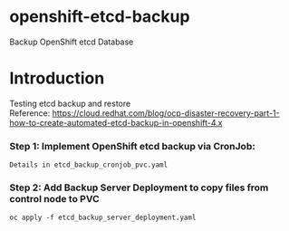 # openshift-etcd-backup
Backup OpenShift etcd Database


# Introduction
Testing etcd backup and restore <br>
Reference:
https://cloud.redhat.com/blog/ocp-disaster-recovery-part-1-how-to-create-automated-etcd-backup-in-openshift-4.x

### Step 1: Implement OpenShift etcd backup via CronJob:
```
Details in etcd_backup_cronjob_pvc.yaml
```

### Step 2: Add Backup Server Deployment to copy files from control node to PVC
```
oc apply -f etcd_backup_server_deployment.yaml
```
